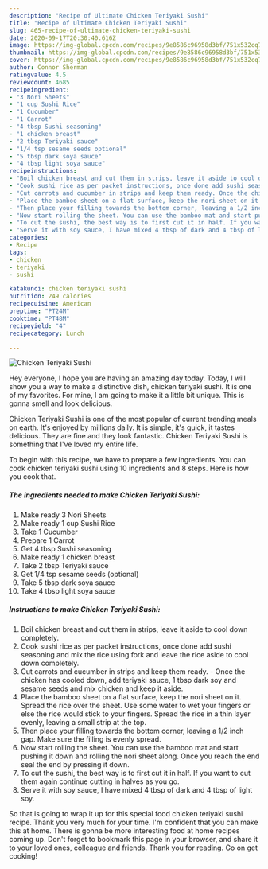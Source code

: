 ```yaml
---
description: "Recipe of Ultimate Chicken Teriyaki Sushi"
title: "Recipe of Ultimate Chicken Teriyaki Sushi"
slug: 465-recipe-of-ultimate-chicken-teriyaki-sushi
date: 2020-09-17T20:30:40.616Z
image: https://img-global.cpcdn.com/recipes/9e8586c96958d3bf/751x532cq70/chicken-teriyaki-sushi-recipe-main-photo.jpg
thumbnail: https://img-global.cpcdn.com/recipes/9e8586c96958d3bf/751x532cq70/chicken-teriyaki-sushi-recipe-main-photo.jpg
cover: https://img-global.cpcdn.com/recipes/9e8586c96958d3bf/751x532cq70/chicken-teriyaki-sushi-recipe-main-photo.jpg
author: Connor Sherman
ratingvalue: 4.5
reviewcount: 4685
recipeingredient:
- "3 Nori Sheets"
- "1 cup Sushi Rice"
- "1 Cucumber"
- "1 Carrot"
- "4 tbsp Sushi seasoning"
- "1 chicken breast"
- "2 tbsp Teriyaki sauce"
- "1/4 tsp sesame seeds optional"
- "5 tbsp dark soya sauce"
- "4 tbsp light soya sauce"
recipeinstructions:
- "Boil chicken breast and cut them in strips, leave it aside to cool down completely."
- "Cook sushi rice as per packet instructions, once done add sushi seasoning and mix the rice using fork and leave the rice aside to cool down completely."
- "Cut carrots and cucumber in strips and keep them ready. Once the chicken has cooled down, add teriyaki sauce, 1 tbsp dark soy and sesame seeds and mix chicken and keep it aside."
- "Place the bamboo sheet on a flat surface, keep the nori sheet on it. Spread the rice over the sheet. Use some water to wet your fingers or else the rice would stick to your fingers. Spread the rice in a thin layer evenly, leaving a small strip at the top."
- "Then place your filling towards the bottom corner, leaving a 1/2 inch gap. Make sure the filling is evenly spread."
- "Now start rolling the sheet. You can use the bamboo mat and start pushing it down and rolling the nori sheet along. Once you reach the end seal the end by pressing it down."
- "To cut the sushi, the best way is to first cut it in half. If you want to cut them again continue cutting in halves as you go."
- "Serve it with soy sauce, I have mixed 4 tbsp of dark and 4 tbsp of light soy."
categories:
- Recipe
tags:
- chicken
- teriyaki
- sushi

katakunci: chicken teriyaki sushi 
nutrition: 249 calories
recipecuisine: American
preptime: "PT24M"
cooktime: "PT48M"
recipeyield: "4"
recipecategory: Lunch

---
```



![Chicken Teriyaki Sushi](https://img-global.cpcdn.com/recipes/9e8586c96958d3bf/751x532cq70/chicken-teriyaki-sushi-recipe-main-photo.jpg)

Hey everyone, I hope you are having an amazing day today. Today, I will show you a way to make a distinctive dish, chicken teriyaki sushi. It is one of my favorites. For mine, I am going to make it a little bit unique. This is gonna smell and look delicious.



Chicken Teriyaki Sushi is one of the most popular of current trending meals on earth. It's enjoyed by millions daily. It is simple, it's quick, it tastes delicious. They are fine and they look fantastic. Chicken Teriyaki Sushi is something that I've loved my entire life.


To begin with this recipe, we have to prepare a few ingredients. You can cook chicken teriyaki sushi using 10 ingredients and 8 steps. Here is how you cook that.

<!--inarticleads1-->

##### The ingredients needed to make Chicken Teriyaki Sushi:

1. Make ready 3 Nori Sheets
1. Make ready 1 cup Sushi Rice
1. Take 1 Cucumber
1. Prepare 1 Carrot
1. Get 4 tbsp Sushi seasoning
1. Make ready 1 chicken breast
1. Take 2 tbsp Teriyaki sauce
1. Get 1/4 tsp sesame seeds (optional)
1. Take 5 tbsp dark soya sauce
1. Take 4 tbsp light soya sauce




<!--inarticleads2-->

##### Instructions to make Chicken Teriyaki Sushi:

1. Boil chicken breast and cut them in strips, leave it aside to cool down completely.
1. Cook sushi rice as per packet instructions, once done add sushi seasoning and mix the rice using fork and leave the rice aside to cool down completely.
1. Cut carrots and cucumber in strips and keep them ready. - Once the chicken has cooled down, add teriyaki sauce, 1 tbsp dark soy and sesame seeds and mix chicken and keep it aside.
1. Place the bamboo sheet on a flat surface, keep the nori sheet on it. Spread the rice over the sheet. Use some water to wet your fingers or else the rice would stick to your fingers. Spread the rice in a thin layer evenly, leaving a small strip at the top.
1. Then place your filling towards the bottom corner, leaving a 1/2 inch gap. Make sure the filling is evenly spread.
1. Now start rolling the sheet. You can use the bamboo mat and start pushing it down and rolling the nori sheet along. Once you reach the end seal the end by pressing it down.
1. To cut the sushi, the best way is to first cut it in half. If you want to cut them again continue cutting in halves as you go.
1. Serve it with soy sauce, I have mixed 4 tbsp of dark and 4 tbsp of light soy.




So that is going to wrap it up for this special food chicken teriyaki sushi recipe. Thank you very much for your time. I'm confident that you can make this at home. There is gonna be more interesting food at home recipes coming up. Don't forget to bookmark this page in your browser, and share it to your loved ones, colleague and friends. Thank you for reading. Go on get cooking!
